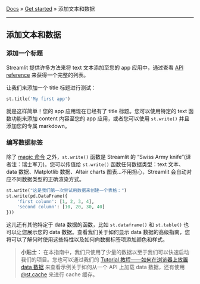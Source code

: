[Docs](../README.md) » [Get started](../Get%20started) » 添加文本和数据

---

## 添加文本和数据

### 添加一个标题

Streamlit 提供许多方法来将 text 文本添加至您的 app 应用中，通过查看 [API reference](https://docs.streamlit.io/api.html) 来获得一个完整的列表。

让我们来添加一个 title 标题进行测试：

```python
st.title('My first app')
```

就是这样简单！您的 app 应用现在已经有了 title 标题。您可以使用特定的 text 函数功能来添加 content 内容至您的 app 应用，或者您可以使用 `st.write()` 并且添加您的专属 markdown。

### 编写数据标签

除了 [magic 命令](https://docs.streamlit.io/api.html#magic-commands) 之外，`st.write()` 函数是 Streamlit 的 “Swiss Army knife”(译者注：瑞士军刀)。您可以传值给 `st.write()` 函数任何数据类型：text 文本、data 数据、Matplotlib 数据、Altair charts 图表...不用担心，Streamlit 会自动对应不同数据类型的正确渲染方式。

```python
st.write("这是我们第一次尝试用数据来创建一个表格：")
st.write(pd.DataFrame({
    'first column': [1, 2, 3, 4],
    'second column': [10, 20, 30, 40]
}))
```

这儿还有其他特定于 data 数据的函数，比如 `st.dataframe()` 和 `st.table()` 也可以让您展示您的 data 数据。查看我们关于如何显示 data 数据的高级指南，您将可以了解何时使用这些特性以及如何向数据标签项添加颜色和样式。

> **小贴士：** 在本指南中，我们只使用了少量的数据以至于我们可以快速启动我们的项目。您也可以通过我们的 [Tutorial 教程——如何在浏览器上放置 data 数据](https://docs.streamlit.io/tutorial/create_a_data_explorer_app.html) 来查看示例关于如何从一个 API 上加载 data 数据，还有使用 [@st.cache](https://docs.streamlit.io/api.html#streamlit.cache) 来进行 cache 缓存。